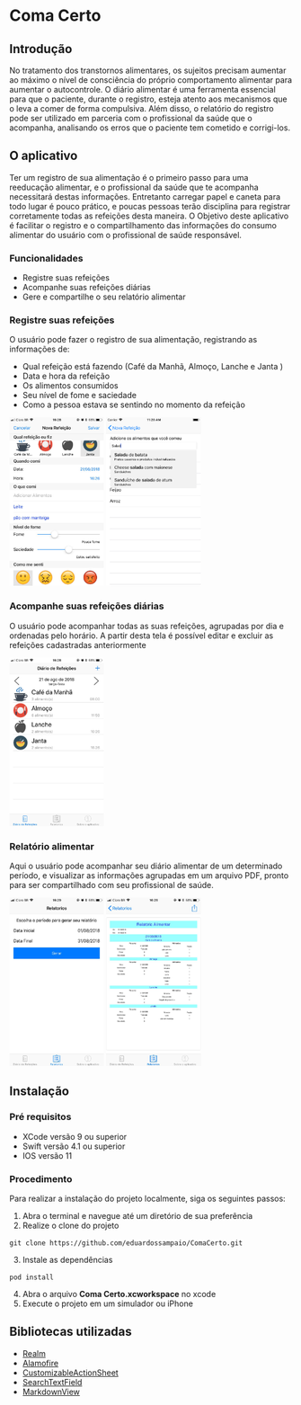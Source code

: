 # Coma Certo

## Introdução

No tratamento dos transtornos alimentares, os sujeitos precisam aumentar ao máximo o nível de consciência do próprio comportamento alimentar para aumentar o autocontrole. O diário alimentar é uma ferramenta essencial para que o paciente, durante o registro, esteja atento aos mecanismos que o leva a comer de forma compulsiva. Além disso, o relatório do registro pode ser utilizado em parceria com o profissional da saúde que o acompanha, analisando os erros que o paciente tem cometido e corrigi-los.

## O aplicativo

Ter um registro de sua alimentação é o primeiro passo para uma reeducação alimentar, e o profissional da saúde que te acompanha necessitará destas informações. Entretanto carregar papel e caneta para todo lugar é pouco prático, e poucas pessoas terão disciplina para registrar corretamente todas as refeições desta maneira. 
O Objetivo deste aplicativo é facilitar o registro e o compartilhamento das informações do consumo alimentar do usuário com o profissional de saúde responsável.

### Funcionalidades
- Registre suas refeições
- Acompanhe suas refeições diárias
- Gere e compartilhe o seu relatório alimentar

### Registre suas refeições

O usuário pode fazer o registro de sua alimentação, registrando as informações de:
- Qual refeição está fazendo (Café da Manhã, Almoço, Lanche e Janta )
- Data e hora da refeição
- Os alimentos consumidos
- Seu nível de fome e saciedade
- Como a pessoa estava se sentindo no momento da refeição

<img src="screenshots/screen-2.jpeg" alt="drawing" height="300"/> <img src="screenshots/screen-5.png" alt="drawing" height="300"/>

### Acompanhe suas refeições diárias

O usuário pode acompanhar todas as suas refeições, agrupadas por dia e ordenadas pelo horário. A partir desta tela é possível editar e excluir 
as refeições cadastradas anteriormente

<img src="screenshots/screen-1.jpeg" alt="drawing" height="300"/> 

### Relatório alimentar

Aqui o usuário pode acompanhar seu diário alimentar de um determinado período, e visualizar as informações agrupadas em um arquivo PDF, pronto para ser compartilhado com seu profissional de saúde.

<img src="screenshots/screen-3.jpeg" alt="drawing" height="300"/> <img src="screenshots/screen-4.jpeg" alt="drawing" height="300"/>


## Instalação

### Pré requisitos

- XCode versão 9 ou superior
- Swift versão 4.1 ou superior
- IOS versão 11

### Procedimento

Para realizar a instalação do projeto localmente, siga os seguintes passos: 

1. Abra o terminal e navegue até um diretório de sua preferência
2. Realize o clone do projeto
```
git clone https://github.com/eduardossampaio/ComaCerto.git
```
3. Instale as dependências
 ```
 pod install
 ```
4. Abra o arquivo <b>Coma Certo.xcworkspace</b> no xcode
5. Execute o projeto em um simulador ou iPhone
   

## Bibliotecas utilizadas
- [Realm](https://realm.io/products/realm-database/)
- [Alamofire](https://github.com/Alamofire/Alamofire)
- [CustomizableActionSheet](https://github.com/beryu/CustomizableActionSheet)
- [SearchTextField](https://github.com/apasccon/SearchTextField)
- [MarkdownView](https://github.com/keitaoouchi/MarkdownView)